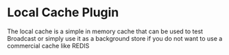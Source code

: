# Local Cache Plugin

The local cache is a simple in memory cache that can be used to test Broadcast or simply use it as a background store if you do not want to use a commercial cache like REDIS
